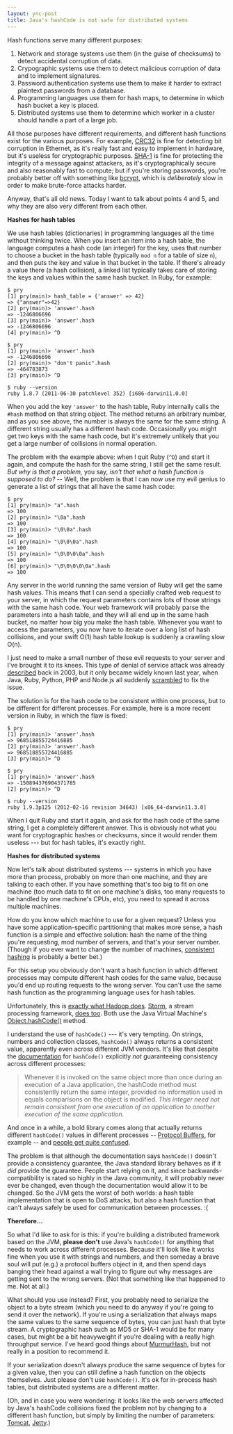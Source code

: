 ```yaml
---
layout: ync-post
title: Java's hashCode is not safe for distributed systems
---
```


Hash functions serve many different purposes:

1. Network and storage systems use them (in the guise of checksums) to detect accidental
   corruption of data.
2. Crypographic systems use them to detect malicious corruption of data and to implement signatures.
3. Password authentication systems use them to make it harder to extract plaintext passwords from
   a database.
4. Programming languages use them for hash maps, to determine in which hash bucket a key is placed.
5. Distributed systems use them to determine which worker in a cluster should handle a part of a
   large job.

All those purposes have different requirements, and different hash functions exist for the various
purposes. For example, [CRC32](http://en.wikipedia.org/wiki/Cyclic_redundancy_check) is fine for
detecting bit corruption in Ethernet, as it's really fast and easy to implement in hardware, but
it's useless for cryptographic purposes. [SHA-1](http://tools.ietf.org/html/rfc3174) is fine for
protecting the integrity of a message against attackers, as it's cryptographically secure and also
reasonably fast to compute; but if you're storing passwords, you're probably better off with
something like [bcrypt](http://codahale.com/how-to-safely-store-a-password/), which is
*deliberately* slow in order to make brute-force attacks harder.

Anyway, that's all old news. Today I want to talk about points 4 and 5, and why they are also very
different from each other.


**Hashes for hash tables**

We use hash tables (dictionaries) in programming languages all the time without thinking twice. When
you insert an item into a hash table, the language computes a hash code (an integer) for the key,
uses that number to choose a bucket in the hash table (typically `mod n` for a table of size `n`),
and then puts the key and value in that bucket in the table. If there's already a value there (a
hash collision), a linked list typically takes care of storing the keys and values within the same
hash bucket. In Ruby, for example:

    $ pry
    [1] pry(main)> hash_table = {'answer' => 42}
    => {"answer"=>42}
    [2] pry(main)> 'answer'.hash
    => -1246806696
    [3] pry(main)> 'answer'.hash
    => -1246806696
    [4] pry(main)> ^D

    $ pry
    [1] pry(main)> 'answer'.hash
    => -1246806696
    [2] pry(main)> "don't panic".hash
    => -464783873
    [3] pry(main)> ^D

    $ ruby --version
    ruby 1.8.7 (2011-06-30 patchlevel 352) [i686-darwin11.0.0]

When you add the key `'answer'` to the hash table, Ruby internally calls the `#hash` method on
that string object. The method returns an arbitrary number, and as you see above, the number is
always the same for the same string. A different string usually has a different hash code.
Occasionally you might get two keys with the same hash code, but it's extremely unlikely that you
get a large number of collisions in normal operation.

The problem with the example above: when I quit Ruby (`^D`) and start it again, and compute the hash
for the same string, I still get the same result. *But why is that a problem,* you say, *isn't that
what a hash function is supposed to do?* -- Well, the problem is that I can now use my evil genius
to generate a list of strings that all have the same hash code:

    $ pry
    [1] pry(main)> "a".hash
    => 100
    [2] pry(main)> "\0a".hash
    => 100
    [3] pry(main)> "\0\0a".hash
    => 100
    [4] pry(main)> "\0\0\0a".hash
    => 100
    [5] pry(main)> "\0\0\0\0a".hash
    => 100
    [6] pry(main)> "\0\0\0\0\0a".hash
    => 100

Any server in the world running the same version of Ruby will get the same hash values. This means
that I can send a specially crafted web request to your server, in which the request parameters
contains lots of those strings with the same hash code. Your web framework will probably parse the
parameters into a hash table, and they will all end up in the same hash bucket, no matter how big
you make the hash table. Whenever you want to access the parameters, you now have to iterate over a
long list of hash collisions, and your swift O(1) hash table lookup is suddenly a crawling slow O(n).

I just need to make a small number of these evil requests to your server and I've brought it to its
knees. This type of denial of service attack was already
[described](http://www.cs.rice.edu/~scrosby/hash/CrosbyWallach_UsenixSec2003.pdf) back in 2003, but
it only became widely known last year, when Java, Ruby, Python, PHP and Node.js all suddenly
[scrambled](http://www.ocert.org/advisories/ocert-2011-003.html) to fix the issue.

The solution is for the hash code to be consistent within one process, but to be different for
different processes. For example, here is a more recent version in Ruby, in which the flaw is fixed:

    $ pry
    [1] pry(main)> 'answer'.hash
    => 968518855724416885
    [2] pry(main)> 'answer'.hash
    => 968518855724416885
    [3] pry(main)> ^D

    $ pry
    [1] pry(main)> 'answer'.hash
    => -150894376904371785
    [2] pry(main)> ^D

    $ ruby --version
    ruby 1.9.3p125 (2012-02-16 revision 34643) [x86_64-darwin11.3.0]

When I quit Ruby and start it again, and ask for the hash code of the same string, I get a
completely different answer. This is obviously not what you want for cryptographic hashes or
checksums, since it would render them useless --- but for hash tables, it's exactly right.


**Hashes for distributed systems**

Now let's talk about distributed systems --- systems in which you have more than process, probably
on more than one machine, and they are talking to each other. If you have something that's too big
to fit on one machine (too much data to fit on one machine's disks, too many requests to be
handled by one machine's CPUs, etc), you need to spread it across multiple machines.

How do you know which machine to use for a given request? Unless you have some application-specific
partitioning that makes more sense, a hash function is a simple and effective solution: hash the
name of the thing you're requesting, mod number of servers, and that's your server number.
(Though if you ever want to change the number of machines,
[consistent hashing](http://michaelnielsen.org/blog/consistent-hashing/) is probably a better bet.)

For this setup you obviously don't want a hash function in which different processes may compute
different hash codes for the same value, because you'd end up routing requests to the wrong server.
You can't use the same hash function as the programming language uses for hash tables.

Unfortunately, this is
[exactly what Hadoop does](http://squarecog.wordpress.com/2011/02/20/hadoop-requires-stable-hashcode-implementations/).
[Storm](http://storm-project.net/), a stream processing framework,
[does too](https://github.com/nathanmarz/storm/blob/33a2ea5/src/clj/backtype/storm/tuple.clj#L7-8).
Both use the Java Virtual Machine's
<a href="http://docs.oracle.com/javase/7/docs/api/java/lang/Object.html#hashCode()">Object.hashCode()</a>
method.

I understand the use of `hashCode()` --- it's very tempting. On strings, numbers and collection
classes, `hashCode()` always returns a consistent value, apparently even across different JVM
vendors. It's like that despite the
<a href="http://docs.oracle.com/javase/7/docs/api/java/lang/Object.html#hashCode()">documentation</a>
for `hashCode()` explicitly *not* guaranteeing consistency across different processes:

> Whenever it is invoked on the same object more than once during an execution of a Java
> application, the hashCode method must consistently return the same integer, provided no
> information used in equals comparisons on the object is modified. *This integer need not remain
> consistent from one execution of an application to another execution of the same application.*

And once in a while, a bold library comes along that actually returns different `hashCode()` values
in different processes -- [Protocol Buffers](http://code.google.com/p/protobuf/), for example -- and
[people get quite confused](https://groups.google.com/forum/?fromgroups#!topic/protobuf/MCk1moyWgIk).

The problem is that although the documentation says `hashCode()` doesn't provide a consistency
guarantee, the Java standard library behaves as if it *did* provide the guarantee. People start
relying on it, and since backwards-compatibility is rated so highly in the Java community, it will
probably never ever be changed, even though the documentation would allow it to be changed. So the
JVM gets the worst of both worlds: a hash table implementation that is open to DoS attacks, but also
a hash function that can't always safely be used for communication between processes. :(


**Therefore...**

So what I'd like to ask for is this: if you're building a distributed framework based on the JVM,
**please don't** use Java's `hashCode()` for anything that needs to work across different processes.
Because it'll look like it works fine when you use it with strings and numbers, and then someday
a brave soul will put (e.g.) a protocol buffers object in it, and then spend days banging their
head against a wall trying to figure out why messages are getting sent to the wrong servers. (Not
that something like that happened to me. Not at all.)

What should you use instead? First, you probably need to serialize the object to a byte stream
(which you need to do anyway if you're going to send it over the network). If you're using a
serialization that always maps the same values to the same sequence of bytes, you can just hash that
byte stream. A cryptographic hash such as MD5 or SHA-1 would be for many cases, but might be a bit
heavyweight if you're dealing with a really high throughput service. I've heard good things about
[MurmurHash](http://code.google.com/p/smhasher/), but not really in a position to recommend it.

If your serialization doesn't always produce the same sequence of bytes for a given value, then you
can still define a hash function on the objects themselves. Just please don't use `hashCode()`. It's
ok for in-process hash tables, but distributed systems are a different matter.

(Oh, and in case you were wondering: it looks like the web servers affected by Java's
hashCode collisions fixed the problem not by changing to a different hash function, but
simply by limiting the number of parameters:
[Tomcat](http://svn.apache.org/viewvc/tomcat/tc7.0.x/trunk/java/org/apache/tomcat/util/http/Parameters.java?r1=1195977&r2=1195976&pathrev=1195977),
[Jetty](https://github.com/eclipse/jetty.project/commit/085c79d7d6cfbccc02821ffdb64968593df3e0bf).)

